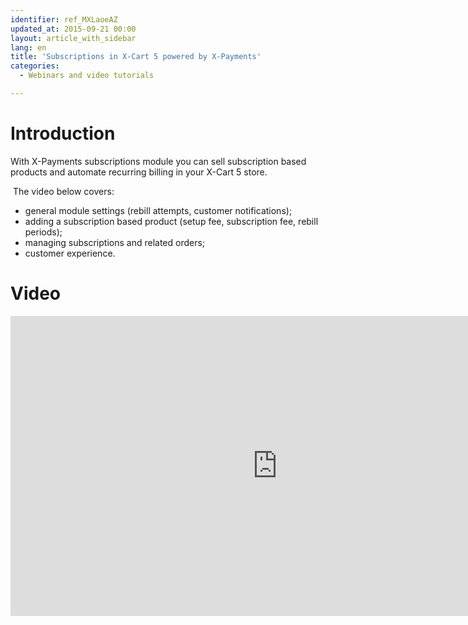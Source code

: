 ```yaml
---
identifier: ref_MXLaoeAZ
updated_at: 2015-09-21 00:00
layout: article_with_sidebar
lang: en
title: 'Subscriptions in X-Cart 5 powered by X-Payments'
categories:
  - Webinars and video tutorials

---
```



# Introduction

With X-Payments subscriptions module you can sell subscription based products and automate recurring billing in your X-Cart 5 store.

 The video below covers:  
- general module settings (rebill attempts, customer notifications);  
- adding a subscription based product (setup fee, subscription fee, rebill periods);  
- managing subscriptions and related orders;  
- customer experience.

# Video

<iframe class="youtube-player" type="text/html" style="width: 853px; height: 480px" src="https://www.youtube.com/embed/XKFj55rmmaE" frameborder="0"></iframe>